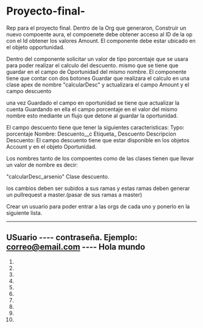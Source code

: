 # Proyecto-final-
Rep para el proyecto final.
Dentro de la Org que generaron, Construir un nuevo compoente aura, el compoenete debe obtener acceso al ID de la op
con el Id obtener los valores  Amount. El componente debe estar ubicado en el objeto opportunidad.

Dentro del componente solicitar un valor de tipo porcentaje que se usara para poder realizar el calculo del descuento.
mismo que se tiene que guardar en el campo de Oportunidad del mismo nombre. El componente tiene que contar con dos botones 
Guardar que realizara el calculo en una clase apex de nombre "calcularDesc" y actualizara el campo Amount y el campo descuento

una vez Guardado el campo en oportunidad se tiene que actualizar la cuenta Guardando en ella el campo porcentaje en el valor del mismo nombre
esto mediante un flujo que detone al guardar la oportunidad.

El campo descuento tiene que tener la siguientes caracteristicas:
Typo: porcentaje
Nombre: Descuento__c
Etiqueta_ Descuento
Descripcion Descuento: 
El campo descuento tiene que estar disponible en los objetos Account y en el objeto Oportunidad.


Los nombres tanto de los compoentes como de las clases tienen que llevar un valor de nombre es decir:

"calcularDesc_arsenio" Clase descuento.

los cambios deben ser subidos a sus ramas y estas ramas deben generar un pullrequest a master.(pasar de sus ramas a master)

Crear un usuario para poder entrar a las orgs de cada uno y ponerlo en la siguiente lista.

---------------------------------------------------------------------------------------
USuario ---- contraseña.
Ejemplo: correo@email.com ---- Hola mundo
---------------------------------------------------------------------------------------
1.
2.
3.
4.
5.
6.
7.
8.
9.
10.
